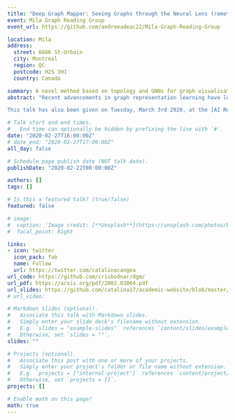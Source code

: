 ```yaml
---
title: "Deep Graph Mapper: Seeing Graphs through the Neural Lens (remote talk, with Cristian Bodnar)"
event: Mila Graph Reading Group
event_url: https://github.com/andreeadeac22/Mila-Graph-Reading-Group

location: Mila
address:
  street: 6666 St-Urbain
  city: Montreal
  region: QC
  postcode: H2S 3H1
  country: Canada

summary: A novel method based on topology and GNNs for graph visualisation and pooling.
abstract: "Recent advancements in graph representation learning have led to the emergence of condensed encodings that capture the main properties of a graph. However, even though these abstract representations are powerful for downstream tasks, they are not equally suitable for visualisation purposes. In this work, we merge Mapper, an algorithm from the field of Topological Data Analysis, with the expressive power of graph neural networks to produce hierarchical, topologically-grounded visualisations of graphs. These visualisations do not only help discern the structure of complex graphs, but also provide a means of understanding the models applied to them for solving various tasks. We further demonstrate the suitability of Mapper as a topological framework for graph pooling by showing an equivalence with minCUT and DiffPool. Building upon this framework, we introduce a novel pooling algorithm based on PageRank, which obtains competitive results with state-of-the-art methods on graph classification benchmarks.

This talk has also been given on Tuesday, March 3rd 2020, at the [AI Research Group Talks](https://talks.cam.ac.uk/talk/index/139426) of the Department of Computer Science, University of Cambridge."

# Talk start and end times.
#   End time can optionally be hidden by prefixing the line with `#`.
date: "2020-02-27T16:00:00Z"
# date_end: "2020-02-27T17:00:00Z"
all_day: false

# Schedule page publish date (NOT talk date).
publishDate: "2020-02-22T00:00:00Z"

authors: []
tags: []

# Is this a featured talk? (true/false)
featured: false

# image:
#  caption: 'Image credit: [**Unsplash**](https://unsplash.com/photos/bzdhc5b3Bxs)'
#  focal_point: Right

links:
- icon: twitter
  icon_pack: fab
  name: Follow
  url: https://twitter.com/catalinacangea
url_code: https://github.com/crisbodnar/dgm/
url_pdf: https://arxiv.org/pdf/2002.03864.pdf
url_slides: https://github.com/catalina17/academic-website/blob/master/content/talk/mila_grg_feb20/DGM_Presentation.pdf
# url_video: 

# Markdown Slides (optional).
#   Associate this talk with Markdown slides.
#   Simply enter your slide deck's filename without extension.
#   E.g. `slides = "example-slides"` references `content/slides/example-slides.md`.
#   Otherwise, set `slides = ""`.
slides: ""

# Projects (optional).
#   Associate this post with one or more of your projects.
#   Simply enter your project's folder or file name without extension.
#   E.g. `projects = ["internal-project"]` references `content/project/deep-learning/index.md`.
#   Otherwise, set `projects = []`.
projects: []

# Enable math on this page?
math: true
---
```

